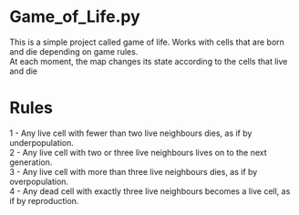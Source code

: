 # Game_of_Life.py
This is a simple project called game of life. Works with cells that are born and die depending on game rules.  
At each moment, the map changes its state according to the cells that live and die

# Rules
1 - Any live cell with fewer than two live neighbours dies, as if by underpopulation.  
2 - Any live cell with two or three live neighbours lives on to the next generation.  
3 - Any live cell with more than three live neighbours dies, as if by overpopulation.  
4 - Any dead cell with exactly three live neighbours becomes a live cell, as if by reproduction.  
